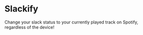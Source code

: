 # Slackify
Change your slack status to your currently played track on Spotify, regardless of the device!
